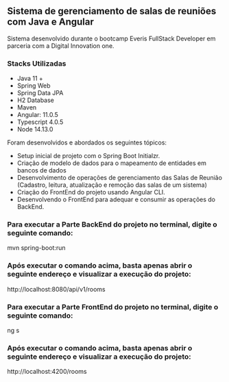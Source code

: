 <h2>Sistema de gerenciamento  de salas de reuniões com Java e Angular</h2>
 
Sistema desenvolvido durante o bootcamp Everis FullStack Developer em parceria com a Digital Innovation one.

<h3>Stacks Utilizadas</h3>

- Java 11 +
- Spring Web
- Spring Data JPA
- H2 Database
- Maven
- Angular: 11.0.5
- Typescript 4.0.5
- Node 14.13.0

 

Foram desenvolvidos e abordados os seguintes tópicos:

 - Setup inicial de projeto com o Spring Boot Initialzr.
 - Criação de modelo de dados para o mapeamento de entidades em bancos de dados
 - Desenvolvimento de operações de gerenciamento das Salas de Reunião (Cadastro, leitura, atualização e remoção das salas de um sistema)
 - Criação do FrontEnd do projeto usando Angular CLI.
 - Desenvolvendo o FrontEnd para adequar e consumir as operações do BackEnd.
 
 
 <h3>Para executar a Parte BackEnd do projeto no terminal, digite o seguinte comando:</h3>
 
 mvn spring-boot:run 
 
 <h3>Após executar o comando acima, basta apenas abrir o seguinte endereço e visualizar a execução do projeto:</h3>
 
 http://localhost:8080/api/v1/rooms

 <h3>Para executar a Parte FrontEnd do projeto no terminal, digite o seguinte comando:</h3>

ng s

<h3>Após executar o comando acima, basta apenas abrir o seguinte endereço e visualizar a execução do projeto:</h3>

http://localhost:4200/rooms




